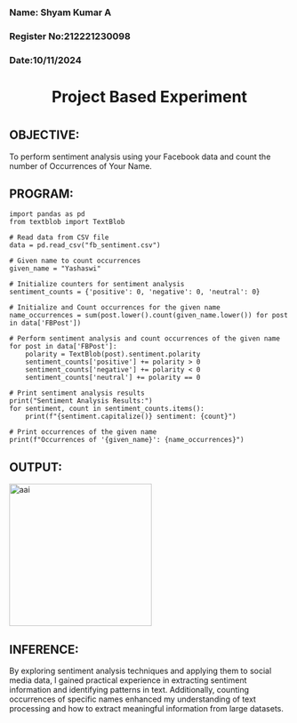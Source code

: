 <H3>Name: Shyam Kumar A</H3>
<H3>Register No:212221230098</H3>
<H3>Date:10/11/2024</H3>
<H1 Align="center">Project Based Experiment<H1>

## OBJECTIVE:
To perform sentiment analysis using your Facebook data and count the number of Occurrences of Your Name.
## PROGRAM:
```
import pandas as pd
from textblob import TextBlob

# Read data from CSV file
data = pd.read_csv("fb_sentiment.csv")

# Given name to count occurrences
given_name = "Yashaswi"

# Initialize counters for sentiment analysis
sentiment_counts = {'positive': 0, 'negative': 0, 'neutral': 0}

# Initialize and Count occurrences for the given name
name_occurrences = sum(post.lower().count(given_name.lower()) for post in data['FBPost'])

# Perform sentiment analysis and count occurrences of the given name
for post in data['FBPost']:
    polarity = TextBlob(post).sentiment.polarity
    sentiment_counts['positive'] += polarity > 0
    sentiment_counts['negative'] += polarity < 0
    sentiment_counts['neutral'] += polarity == 0

# Print sentiment analysis results
print("Sentiment Analysis Results:")
for sentiment, count in sentiment_counts.items():
    print(f"{sentiment.capitalize()} sentiment: {count}")

# Print occurrences of the given name
print(f"Occurrences of '{given_name}': {name_occurrences}")

```

## OUTPUT:
<img width="256" alt="aai " src="https://github.com/yashaswimitta/Project-Based-Experiment-AAI/assets/94619247/6c1fdfaf-4683-4d13-b4cb-79364da617d8">



## INFERENCE:
By exploring sentiment analysis techniques and applying them to social media data, I gained practical experience in extracting sentiment information and identifying patterns in text. Additionally, counting occurrences of specific names enhanced my understanding of text processing and how to extract meaningful information from large datasets.
